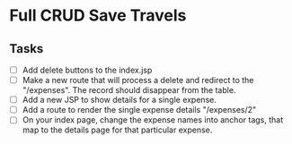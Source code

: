 # Full CRUD Save Travels



## Tasks

- [ ] Add delete buttons to the index.jsp
- [ ] Make a new route that will process a delete and redirect to the "/expenses". The record should disappear from the table.
- [ ] Add a new JSP to show details for a single expense.
- [ ] Add a route to render the single expense details "/expenses/2"
- [ ] On your index page, change the expense names into anchor tags, that map to the details page for that particular expense.